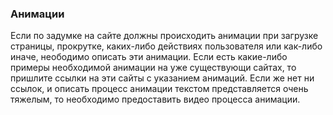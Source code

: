 ### Анимации
Если по задумке на сайте должны происходить анимации при загрузке страницы, прокрутке, каких-либо действиях пользователя или как-либо иначе,
неободимо описать эти анимации. Если есть какие-либо примеры необходимой анимации на уже существующи сайтах, то пришлите ссылки на эти 
сайты с указанием анимаций.
Если же нет ни ссылок, и описать процесс анимации текстом представляется очень тяжелым, то необходимо предоставить видео процесса анимации.
